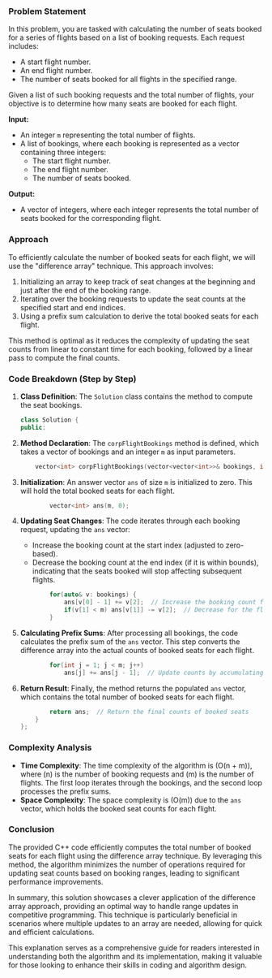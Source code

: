 
### Problem Statement
In this problem, you are tasked with calculating the number of seats booked for a series of flights based on a list of booking requests. Each request includes:
- A start flight number.
- An end flight number.
- The number of seats booked for all flights in the specified range.

Given a list of such booking requests and the total number of flights, your objective is to determine how many seats are booked for each flight.

**Input:**
- An integer `m` representing the total number of flights.
- A list of bookings, where each booking is represented as a vector containing three integers:
  - The start flight number.
  - The end flight number.
  - The number of seats booked.

**Output:**
- A vector of integers, where each integer represents the total number of seats booked for the corresponding flight.

### Approach
To efficiently calculate the number of booked seats for each flight, we will use the "difference array" technique. This approach involves:
1. Initializing an array to keep track of seat changes at the beginning and just after the end of the booking range.
2. Iterating over the booking requests to update the seat counts at the specified start and end indices.
3. Using a prefix sum calculation to derive the total booked seats for each flight.

This method is optimal as it reduces the complexity of updating the seat counts from linear to constant time for each booking, followed by a linear pass to compute the final counts.

### Code Breakdown (Step by Step)

1. **Class Definition**: The `Solution` class contains the method to compute the seat bookings.

   ```cpp
   class Solution {
   public:
   ```

2. **Method Declaration**: The `corpFlightBookings` method is defined, which takes a vector of bookings and an integer `m` as input parameters.

   ```cpp
       vector<int> corpFlightBookings(vector<vector<int>>& bookings, int m) {
   ```

3. **Initialization**: An answer vector `ans` of size `m` is initialized to zero. This will hold the total booked seats for each flight.

   ```cpp
           vector<int> ans(m, 0);
   ```

4. **Updating Seat Changes**: The code iterates through each booking request, updating the `ans` vector:
   - Increase the booking count at the start index (adjusted to zero-based).
   - Decrease the booking count at the end index (if it is within bounds), indicating that the seats booked will stop affecting subsequent flights.

   ```cpp
           for(auto& v: bookings) {
               ans[v[0] - 1] += v[2];  // Increase the booking count for the start flight
               if(v[1] < m) ans[v[1]] -= v[2];  // Decrease for the flight just after the end flight
           }
   ```

5. **Calculating Prefix Sums**: After processing all bookings, the code calculates the prefix sum of the `ans` vector. This step converts the difference array into the actual counts of booked seats for each flight.

   ```cpp
           for(int j = 1; j < m; j++)
               ans[j] += ans[j - 1];  // Update counts by accumulating previous values
   ```

6. **Return Result**: Finally, the method returns the populated `ans` vector, which contains the total number of booked seats for each flight.

   ```cpp
           return ans;  // Return the final counts of booked seats
       }
   };
   ```

### Complexity Analysis
- **Time Complexity**: The time complexity of the algorithm is \(O(n + m)\), where \(n\) is the number of booking requests and \(m\) is the number of flights. The first loop iterates through the bookings, and the second loop processes the prefix sums.
- **Space Complexity**: The space complexity is \(O(m)\) due to the `ans` vector, which holds the booked seat counts for each flight.

### Conclusion
The provided C++ code efficiently computes the total number of booked seats for each flight using the difference array technique. By leveraging this method, the algorithm minimizes the number of operations required for updating seat counts based on booking ranges, leading to significant performance improvements.

In summary, this solution showcases a clever application of the difference array approach, providing an optimal way to handle range updates in competitive programming. This technique is particularly beneficial in scenarios where multiple updates to an array are needed, allowing for quick and efficient calculations.

This explanation serves as a comprehensive guide for readers interested in understanding both the algorithm and its implementation, making it valuable for those looking to enhance their skills in coding and algorithm design.
